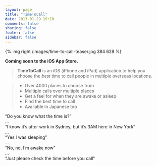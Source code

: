 ```yaml
---
layout: page
title: "TimeToCall"
date: 2013-01-29 19:10
comments: false
sharing: false
footer: false
sidebar: false
---
```


{% img right /images/time-to-call-teaser.jpg 384 628 %}

**Coming soon to the iOS App Store.**

> **TimeToCall** is an iOS (iPhone and iPad) application to help you choose the *best* time to call people in multiple overseas locations.

> * Over 4000 places to choose from 
> * Multiple calls over multiple places 
> * Get a feel for when they are awake or asleep 
> * Find the best time to call
> * Available in Japanese too

“Do you know what the time is?”  
...  
“I know it’s after work in Sydney, but it’s 3AM here in New York”  
...  
“Yes I was sleeping”  
...  
“No, no, I’m awake now”  
...  
“Just please check the time before you call”  